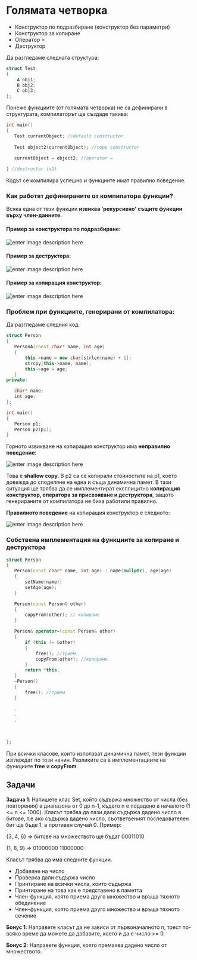 # Голямата четворка

 - Конструктор по подразбиране (конструктор без параметри)
 - Конструктор за копиране
 - Оператор =
 - Деструктор
 
Да разгледаме следната структура:
```c++
struct Test
{	
	A obj1;
	B obj2;
	C obj3;
};
 ```
 Понеже функциите (от голямата четворка) не са дефинирани в структурата, компилаторът ще създаде такива:
 ```c++
int main()
{
	Test currentObject; //default constructor
	 
	Test object2(currentObject); //copy constructor
	 
	currentObject = object2; //operator =

} //destructor (x2)
 ```
 Кодът се компилира успешно и функциите имат правилно поведение.
###  Как работят дефинираните от компилатора функции?
 Всяка една от тези функции **извиква 'рекурсивно' същите функции върху член-данните.**
 ####  Пример за конструктора по подразбиране:
 
![enter image description here](https://i.ibb.co/smKkDpJ/def-constr.png)
 
  ####  Пример за деструктора:
![enter image description here](https://i.ibb.co/qNHfSTL/def-constr.png)

 ####  Пример за копиращия конструктор:
![enter image description here](https://i.ibb.co/QmCh9z6/cc.png)
### Проблем при функциите, генерирани от компилатора:

Да разгледаме следния код:

 ```c++
struct Person
{
	PersonA(const char* name, int age)
	{
		this->name = new char[strlen(name) + 1];
		strcpy(this->name, name);
		this->age = age;
	}
private:

	char* name;
	int age;
};

int main()
{
	Person p1;
	Person p2(p1);
}

 ```
 Горното извикване на копиращия конструктор има **неправилно поведение**:

![enter image description here](https://i.ibb.co/q5rfGBf/Capture.png)


Това е **shallow copy**. В p2 са се копирали стойностите на p1, което довежда до споделяне на една и съща динамична памет.
В тази ситуация ще трябва да се имплементират експлицитно **копиращия конструктор, оператора за присвояване и деструктора**, защото генерираните от компилатора не биха работили правилно.

**Правилното поведение** на копиращия конструктор е следното:

![enter image description here](https://i.ibb.co/XZq5rGT/33.png)

### Собствена имплементация на функциите за копиране и деструктора

 ```c++
struct Person
{
	Person(const char* name, int age) : name(nullptr), age(age)
	{
		setName(name);
		setAge(age);
	}

	Person(const Person& other)
	{	
		copyFrom(other); // копираме
	}

	Person& operator=(const Person& other)
	{
		if (this != &other)
		{
			free(); //трием
			copyFrom(other); //копираме
		}
		return *this;
	}
	~Person()
	{
		free(); //трием
	}
	
	.
	.
	.
	
	

};

 ```

При всички класове, които използват динамична памет, тези функции изглеждат по този начин. Разликите са в имплементациите на функциите **free** и **copyFrom**.

## Задачи
**Задача 1**: Напишете клас Set, който съдържа множество от числа (без повторения) в диапазона от 0 до n-1, където n е подадено в началото (1 <= n <= 1000). Класът трябва да пази дали съдържа дадено число в битове, т.е ако съдържа дадено число, съответвеният последователен бит ще бъде 1, в противен случай 0. Пример:

{3, 4, 6} => битове на множеството ще бъдат 00011010

{1, 8, 9} => 01000000 11000000

Класът трябва да има следните функции.

- Добавяне на число
- Проверка дали съдържа число
- Принтиране на всички числа, които съдържа
- Принтиране на това как е представено в паметта
- Член-функция, която приема друго множество и връща тяхното обединение
- Член-функция, която приема друго множество и връща тяхното сечение

**Бонус 1**: Направете класът да не зависи от първоначалното n, тоест по-всяко време да можете да добавите, което и да е число >= 0.

**Бонус 2**: Направете функция, която премахва дадено число от множеството.